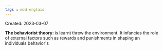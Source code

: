 ```yaml
---
tags : mod englais
---
```

Created: 2023-03-07

**The behaviorist theory:** is learnt threw the environment. It infancies the role of external factors such as rewards and punishments in shaping an individuals behavior's